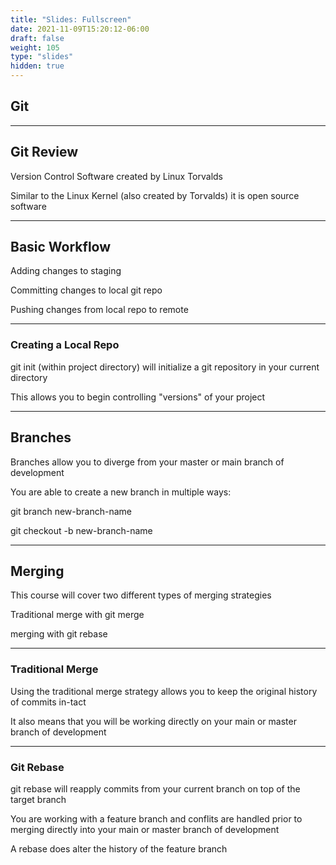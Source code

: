 ```yaml
---
title: "Slides: Fullscreen"
date: 2021-11-09T15:20:12-06:00
draft: false
weight: 105
type: "slides"
hidden: true
---
```


## Git

---

## Git Review

Version Control Software created by Linux Torvalds

Similar to the Linux Kernel (also created by Torvalds) it is open source software
___

## Basic Workflow

Adding changes to staging

Committing changes to local git repo

Pushing changes from local repo to remote

___

### Creating a Local Repo

git init (within project directory) will initialize a git repository in your current directory

This allows you to begin controlling "versions" of your project

---

## Branches

Branches allow you to diverge from your master or main branch of development

You are able to create a new branch in multiple ways:

git branch new-branch-name

git checkout -b new-branch-name

---

## Merging

This course will cover two different types of merging strategies

Traditional merge with git merge

merging with git rebase

___

### Traditional Merge

Using the traditional merge strategy allows you to keep the original history of commits in-tact

It also means that you will be working directly on your main or master branch of development

___

### Git Rebase

git rebase will reapply commits from your current branch on top of the target branch

You are working with a feature branch and conflits are handled prior to merging directly into your main or master branch of development

A rebase does alter the history of the feature branch